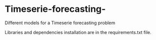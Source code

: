 # Timeserie-forecasting-
Different models for a Timeserie forecasting problem

Libraries and dependencies installation are in the requirements.txt file. 


